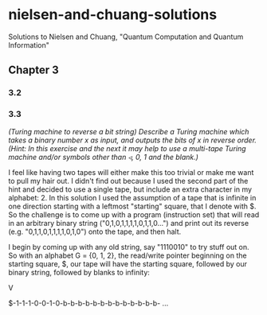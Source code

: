 # nielsen-and-chuang-solutions
Solutions to Nielsen and Chuang, "Quantum Computation and Quantum Information"

## Chapter 3 

### 3.2



### 3.3

*(Turing machine to reverse a bit string) Describe a Turing machine which takes a binary number x as input, and outputs the bits of x in reverse order. (Hint: In this exercise and the next it may help to use a multi-tape Turing machine and/or symbols other than ◃, 0, 1 and the blank.)*

I feel like having two tapes will either make this too trivial or make me want to pull my hair out. I didn't find out because I used the second part of the hint and decided to use a single tape, but include an extra character in my alphabet: 2.  In this solution I used the assumption of a tape that is infinite in one direction starting with a leftmost "starting" square, that I denote with $. So the challenge is to come up with a program (instruction set) that will read in an arbitrary binary string ("0,1,0,1,1,1,1,0,1,1,0...") and print out its reverse (e.g. "0,1,1,0,1,1,1,1,0,1,0") onto the tape, and then halt.

I begin by coming up with any old string, say "1110010" to try stuff out on. So with an alphabet G = {0, 1, 2}, the read/write pointer beginning on the starting square, $, our tape will have the starting square, followed by our binary string, followed by blanks to infinity:

V

$-1-1-1-0-0-1-0-b-b-b-b-b-b-b-b-b-b-b-b-b- ...
